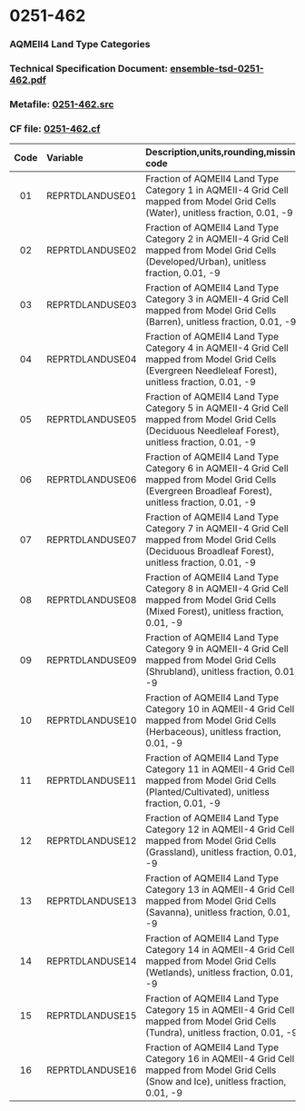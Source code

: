 # 0251-462
### AQMEII4 Land Type Categories
### Technical Specification Document: [ensemble-tsd-0251-462.pdf](../tsd/ensemble-tsd-0251-462.pdf)
### Metafile: [0251-462.src](../src/0251-462.src)
### CF file: [0251-462.cf](../cf/0251-462.cf)
|Code|Variable|Description,units,rounding,missing code|Postprocessing|
|:-:|:-|:-|:-|
|01|REPRTDLANDUSE01|Fraction of AQMEII4 Land Type Category 1 in AQMEII-4 Grid Cell mapped from Model Grid Cells (Water), unitless fraction, 0.01, -9|N|
|02|REPRTDLANDUSE02|Fraction of AQMEII4 Land Type Category 2 in AQMEII-4 Grid Cell mapped from Model Grid Cells  (Developed/Urban), unitless fraction, 0.01, -9|N|
|03|REPRTDLANDUSE03|Fraction of AQMEII4 Land Type Category 3 in AQMEII-4 Grid Cell mapped from Model Grid Cells  (Barren), unitless fraction, 0.01, -9|N|
|04|REPRTDLANDUSE04|Fraction of AQMEII4 Land Type Category 4 in AQMEII-4 Grid Cell mapped from Model Grid Cells  (Evergreen Needleleaf Forest), unitless fraction, 0.01, -9|N|
|05|REPRTDLANDUSE05|Fraction of AQMEII4 Land Type Category 5 in AQMEII-4 Grid Cell mapped from Model Grid Cells  (Deciduous Needleleaf Forest), unitless fraction, 0.01, -9|N|
|06|REPRTDLANDUSE06|Fraction of AQMEII4 Land Type Category 6 in AQMEII-4 Grid Cell mapped from Model Grid Cells  (Evergreen Broadleaf Forest), unitless fraction, 0.01, -9|N|
|07|REPRTDLANDUSE07|Fraction of AQMEII4 Land Type Category 7 in AQMEII-4 Grid Cell mapped from Model Grid Cells  (Deciduous Broadleaf Forest), unitless fraction, 0.01, -9|N|
|08|REPRTDLANDUSE08|Fraction of AQMEII4 Land Type Category 8 in AQMEII-4 Grid Cell mapped from Model Grid Cells  (Mixed Forest), unitless fraction, 0.01, -9|N|
|09|REPRTDLANDUSE09|Fraction of AQMEII4 Land Type Category 9 in AQMEII-4 Grid Cell mapped from Model Grid Cells  (Shrubland), unitless fraction, 0.01, -9|N|
|10|REPRTDLANDUSE10|Fraction of AQMEII4 Land Type Category 10 in AQMEII-4 Grid Cell mapped from Model Grid Cells  (Herbaceous), unitless fraction, 0.01, -9|N|
|11|REPRTDLANDUSE11|Fraction of AQMEII4 Land Type Category 11 in AQMEII-4 Grid Cell mapped from Model Grid Cells  (Planted/Cultivated), unitless fraction, 0.01, -9|N|
|12|REPRTDLANDUSE12|Fraction of AQMEII4 Land Type Category 12 in AQMEII-4 Grid Cell mapped from Model Grid Cells  (Grassland), unitless fraction, 0.01, -9|N|
|13|REPRTDLANDUSE13|Fraction of AQMEII4 Land Type Category 13 in AQMEII-4 Grid Cell mapped from Model Grid Cells  (Savanna), unitless fraction, 0.01, -9|N|
|14|REPRTDLANDUSE14|Fraction of AQMEII4 Land Type Category 14 in AQMEII-4 Grid Cell mapped from Model Grid Cells  (Wetlands), unitless fraction, 0.01, -9|N|
|15|REPRTDLANDUSE15|Fraction of AQMEII4 Land Type Category 15 in AQMEII-4 Grid Cell mapped from Model Grid Cells  (Tundra), unitless fraction, 0.01, -9|N|
|16|REPRTDLANDUSE16|Fraction of AQMEII4 Land Type Category 16 in AQMEII-4 Grid Cell mapped from Model Grid Cells  (Snow and Ice), unitless fraction, 0.01, -9|N|
